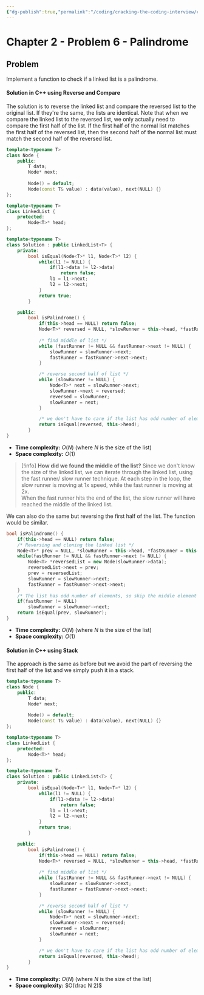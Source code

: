```yaml
---
{"dg-publish":true,"permalink":"/coding/cracking-the-coding-interview/chapter-2/problem-6-palindrome/"}
---
```


# Chapter 2 - Problem 6 - Palindrome
## Problem
Implement a function to check if a linked list is a palindrome.

#### Solution in C++ using Reverse and Compare
The solution is to reverse the linked list and compare the reversed list to the original list. If they're the
same, the lists are identical.
Note that when we compare the linked list to the reversed list, we only actually need to compare the first
half of the list. If the first half of the normal list matches the first half of the reversed list, then the second half
of the normal list must match the second half of the reversed list.
```cpp
template<typename T>
class Node {
    public:
        T data;
        Node* next;
        
        Node() = default;
        Node(const T& value) : data(value), next(NULL) {}
};

template<typename T>
class LinkedList {
    protected:
        Node<T>* head;
};

template<typename T>
class Solution : public LinkedList<T> {
    private:
        bool isEqual(Node<T>* l1, Node<T>* l2) {
            while(l1 != NULL) {
                if(l1->data != l2->data)
                    return false;
                l1 = l1->next;
                l2 = l2->next;
            }
            return true;
        }

    public:
        bool isPalindrome() {
            if(this->head == NULL) return false;
            Node<T>* reversed = NULL, *slowRunner = this->head, *fastRunner = this->head;
            
            /* find middle of list */
            while (fastRunner != NULL && fastRunner->next != NULL) {
                slowRunner = slowRunner->next;
                fastRunner = fastRunner->next->next;
            }

            /* reverse second half of list */
            while (slowRunner != NULL) {
                Node<T>* next = slowRunner->next;
                slowRunner->next = reversed;
                reversed = slowRunner;
                slowRunner = next;
            }

            /* we don't have to care if the list has odd number of elements */
            return isEqual(reversed, this->head);
        }
}
```
- **Time complexity:** $O(N)$ (where _N_ is the size of the list)
- **Space complexity:** $O(1)$

> [!info] **How did we found the middle of the list?** 
> Since we don't know the size of the linked list, we can iterate through the linked list, using the fast runner/ slow runner technique. At each step in the loop, the slow runner is moving at 1x speed, while the fast runner is moving at 2x.  
> When the fast runner hits the end of the list, the slow runner will have reached the middle of the linked list.

We can also do the same but reversing the first half of the list. The function would be similar.
```cpp
bool isPalindrome() {
    if(this->head == NULL) return false;
    /* Reversing and cloning the linked list */
    Node<T>* prev = NULL, *slowRunner = this->head, *fastRunner = this->head;
    while(fastRunner != NULL && fastRunner->next != NULL) {
        Node<T> *reversedList = new Node(slowRunner->data);
        reversedList->next = prev;
        prev = reversedList;
        slowRunner = slowRunner->next;
        fastRunner = fastRunner->next->next;
    }
    /* The list has odd number of elements, so skip the middle element */
    if(fastRunner != NULL)
        slowRunner = slowRunner->next;
    return isEqual(prev, slowRunner);
}
```
- **Time complexity:** $O(N)$ (where _N_ is the size of the list)
- **Space complexity:** $O(1)$

#### Solution in C++ using Stack
The approach is the same as before but we avoid the part of reversing the first half of the list and we simply push it in a stack.

```cpp
template<typename T>
class Node {
    public:
        T data;
        Node* next;
        
        Node() = default;
        Node(const T& value) : data(value), next(NULL) {}
};

template<typename T>
class LinkedList {
    protected:
        Node<T>* head;
};

template<typename T>
class Solution : public LinkedList<T> {
    private:
        bool isEqual(Node<T>* l1, Node<T>* l2) {
            while(l1 != NULL) {
                if(l1->data != l2->data)
                    return false;
                l1 = l1->next;
                l2 = l2->next;
            }
            return true;
        }

    public:
        bool isPalindrome() {
            if(this->head == NULL) return false;
            Node<T>* reversed = NULL, *slowRunner = this->head, *fastRunner = this->head;
            
            /* find middle of list */
            while (fastRunner != NULL && fastRunner->next != NULL) {
                slowRunner = slowRunner->next;
                fastRunner = fastRunner->next->next;
            }

            /* reverse second half of list */
            while (slowRunner != NULL) {
                Node<T>* next = slowRunner->next;
                slowRunner->next = reversed;
                reversed = slowRunner;
                slowRunner = next;
            }

            /* we don't have to care if the list has odd number of elements */
            return isEqual(reversed, this->head);
        }
}
```
- **Time complexity:** $O(N)$ (where _N_ is the size of the list)
- **Space complexity:** $O(\frac N 2)$

